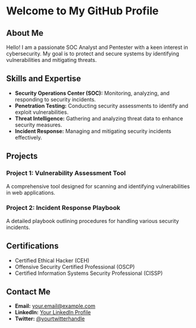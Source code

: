 # Welcome to My GitHub Profile

## About Me

Hello! I am a passionate SOC Analyst and Pentester with a keen interest in cybersecurity. My goal is to protect and secure systems by identifying vulnerabilities and mitigating threats.

## Skills and Expertise

- **Security Operations Center (SOC):** Monitoring, analyzing, and responding to security incidents.
- **Penetration Testing:** Conducting security assessments to identify and exploit vulnerabilities.
- **Threat Intelligence:** Gathering and analyzing threat data to enhance security measures.
- **Incident Response:** Managing and mitigating security incidents effectively.

## Projects

### Project 1: Vulnerability Assessment Tool
A comprehensive tool designed for scanning and identifying vulnerabilities in web applications.

### Project 2: Incident Response Playbook
A detailed playbook outlining procedures for handling various security incidents.

## Certifications

- Certified Ethical Hacker (CEH)
- Offensive Security Certified Professional (OSCP)
- Certified Information Systems Security Professional (CISSP)

## Contact Me

- **Email:** [your.email@example.com](mailto:your.email@example.com)
- **LinkedIn:** [Your LinkedIn Profile](https://www.linkedin.com/in/yourprofile)
- **Twitter:** [@yourtwitterhandle](https://twitter.com/yourtwitterhandle)
